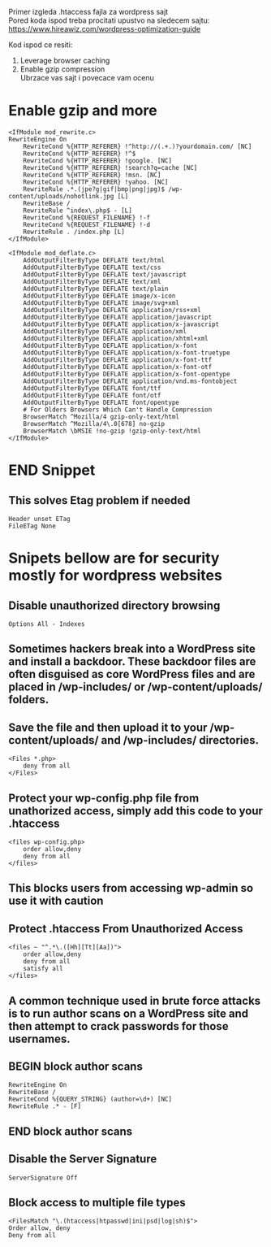 Primer izgleda .htaccess fajla za wordpress sajt<br>
Pored koda ispod treba procitati upustvo na sledecem sajtu:<br>
https://www.hireawiz.com/wordpress-optimization-guide<br>

Kod ispod ce resiti:<br>
1. Leverage browser caching<br>
2. Enable gzip compression<br>
Ubrzace vas sajt i povecace vam ocenu<br>

# Enable gzip and more

	<IfModule mod_rewrite.c>
	RewriteEngine On
		RewriteCond %{HTTP_REFERER} !^http://(.+.)?yourdomain.com/ [NC]
		RewriteCond %{HTTP_REFERER} !^$
		RewriteCond %{HTTP_REFERER} !google. [NC]
		RewriteCond %{HTTP_REFERER} !search?q=cache [NC]
		RewriteCond %{HTTP_REFERER} !msn. [NC]
		RewriteCond %{HTTP_REFERER} !yahoo. [NC]
		RewriteRule .*.(jpe?g|gif|bmp|png|jpg)$ /wp-content/uploads/nohotlink.jpg [L]
		RewriteBase /
		RewriteRule ^index\.php$ - [L]
		RewriteCond %{REQUEST_FILENAME} !-f
		RewriteCond %{REQUEST_FILENAME} !-d
		RewriteRule . /index.php [L]
	</IfModule>

	<IfModule mod_deflate.c>
		AddOutputFilterByType DEFLATE text/html
		AddOutputFilterByType DEFLATE text/css
		AddOutputFilterByType DEFLATE text/javascript
		AddOutputFilterByType DEFLATE text/xml
		AddOutputFilterByType DEFLATE text/plain
		AddOutputFilterByType DEFLATE image/x-icon
		AddOutputFilterByType DEFLATE image/svg+xml
		AddOutputFilterByType DEFLATE application/rss+xml
		AddOutputFilterByType DEFLATE application/javascript
		AddOutputFilterByType DEFLATE application/x-javascript
		AddOutputFilterByType DEFLATE application/xml
		AddOutputFilterByType DEFLATE application/xhtml+xml
		AddOutputFilterByType DEFLATE application/x-font
		AddOutputFilterByType DEFLATE application/x-font-truetype
		AddOutputFilterByType DEFLATE application/x-font-ttf
		AddOutputFilterByType DEFLATE application/x-font-otf
		AddOutputFilterByType DEFLATE application/x-font-opentype
		AddOutputFilterByType DEFLATE application/vnd.ms-fontobject
		AddOutputFilterByType DEFLATE font/ttf
		AddOutputFilterByType DEFLATE font/otf
		AddOutputFilterByType DEFLATE font/opentype
		# For Olders Browsers Which Can't Handle Compression
		BrowserMatch ^Mozilla/4 gzip-only-text/html
		BrowserMatch ^Mozilla/4\.0[678] no-gzip
		BrowserMatch \bMSIE !no-gzip !gzip-only-text/html
	</IfModule>

# END Snippet



## This solves Etag problem if needed ##
    Header unset ETag
    FileETag None



# Snipets bellow are for security mostly for wordpress websites #

## Disable unauthorized directory browsing ##
    Options All - Indexes

## Sometimes hackers break into a WordPress site and install a backdoor. These backdoor files are often disguised as core WordPress files and are placed in /wp-includes/ or /wp-content/uploads/ folders. ##
## Save the file and then upload it to your /wp-content/uploads/ and /wp-includes/ directories. ##
    <Files *.php>
        deny from all
    </Files>

## Protect your wp-config.php file from unathorized access, simply add this code to your .htaccess ##
    <files wp-config.php>
        order allow,deny
        deny from all
    </files>

## This blocks users from accessing wp-admin so use it with caution ##
## Protect .htaccess From Unauthorized Access ##
    <files ~ "^.*\.([Hh][Tt][Aa])">
        order allow,deny
        deny from all
        satisfy all
    </files>


## A common technique used in brute force attacks is to run author scans on a WordPress site and then attempt to crack passwords for those usernames. ##
## BEGIN block author scans ##
    RewriteEngine On
    RewriteBase /
    RewriteCond %{QUERY_STRING} (author=\d+) [NC]
    RewriteRule .* - [F]
## END block author scans ##


## Disable the Server Signature ##
    ServerSignature Off


## Block access to multiple file types ##
    <FilesMatch "\.(htaccess|htpasswd|ini|psd|log|sh)$">
    Order allow, deny
    Deny from all
</FilesMatch>
